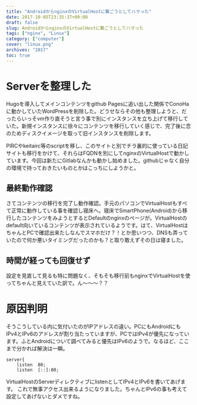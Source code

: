 ```yaml
---
title: "AndroidからnginxのVirtualHostに繋ごうとしてハマった"
date: 2017-10-05T23:35:37+09:00
draft: false
slug: AndroidからnginxのVirtualHostに繋ごうとしてハマった
tags: ["nginx", "Linux"]
category: ["computer"]
cover: "linux.png"
archives: "2017"
toc: true
---
```


# Serverを整理した

Hugoを導入してメインコンテンツをgithub Pagesに追い出した関係でConoHaに動かしていたWordPressを削除した。どうせならその他も整理しようと、だったらいっそvm作り直そうと言う事で別にインスタンスを立ち上げて移行していた。新規インスタンスに徐々にコンテンツを移行していく感じで、完了後に念のためディスクイメージを取って旧インスタンスを削除します。

PIRCやkeitairc等のscriptを移し、このサイトと別でチラ裏的に使っている日記サイトも移行をかけて、それらはFQDNを別にしてnginxのVirtualHostで動かしています。今回は新たにGitlabなんかも動かし始めました。githubじゃなく自分の環境で持っておきたいものとかはこっちにしようかと。

## 最終動作確認

さてコンテンツの移行を完了し動作確認。手元のパソコンでVirtualHostもすべて正常に動作している事を確認し寝床へ。寝床でSmartPhone(Android)から移行したコンテンツをみようとするとDefaultのnginxのページが。VirtualHostのdefault向いているコンテンツが表示されているようです。はて、VirtualHostはちゃんとPCで確認出来たしなんでスマホだけ？！とか思いつつ、DNSも弄っていたので何か悪いタイミングだったのかも？と取り敢えずその日は寝ました。

## 時間が経っても回復せず

設定を見直して見るも特に問題なく、そもそも移行前もnginxでVirtualHostを使ってちゃんと見えていた訳で。ん～～～？？

# 原因判明

そうこうしている内に気付いたのがIPアドレスの違い。PCにもAndroidにもIPv4とIPv6のアドレスが割り当たっていますが、PCではIPv4が優先になっています。ふとAndroidについて調べてみると優先はIPv6のようで。なるほど、ここまで分かれば解決は一瞬。


```
server{
    listen  80;
    listen  [::]:80;
```

VirtualHostのServerディレクティブにlistenとしてIPv4とIPv6を書いてあげます。
これで無事アクセス出来るようになりました。ちゃんとIPv6の事も考えて設定してあげないとダメですね。



